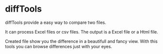 diffTools
=========

diffTools provide a easy way to compare two files.

It can process Excel files or csv files.
The output is a Excel file or a Html file.

Created file show you the difference in a beautifull and fancy view.
With this tools you can browse differences just with your eyes.

